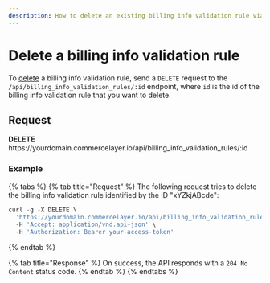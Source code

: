 ```yaml
---
description: How to delete an existing billing info validation rule via API
---
```


# Delete a billing info validation rule

To <a href="https://docs.commercelayer.io/developers/deleting-resources" target="_blank">delete</a> a billing info validation rule, send a `DELETE` request to the `/api/billing_info_validation_rules/:id` endpoint, where `id` is the id of the billing info validation rule that you want to delete.

## Request

**DELETE** https://<i></i>yourdomain.commercelayer.io/api/billing_info_validation_rules/:id

### Example

{% tabs %}
{% tab title="Request" %}
The following request tries to delete the billing info validation rule identified by the ID "xYZkjABcde":

```javascript
curl -g -X DELETE \
  'https://yourdomain.commercelayer.io/api/billing_info_validation_rules/xYZkjABcde' \
  -H 'Accept: application/vnd.api+json' \
  -H 'Authorization: Bearer your-access-token'
```
{% endtab %}

{% tab title="Response" %}
On success, the API responds with a `204 No Content` status code.
{% endtab %}
{% endtabs %}

